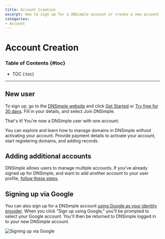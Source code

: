 ```yaml
---
title: Account Creation
excerpt: How to sign up for a DNSimple account or create a new account for an existing DNSimple user.
categories:
- Account
---
```


# Account Creation

### Table of Contents {#toc}

* TOC
{:toc}

---

## New user

To sign up, go to the [DNSimple website](https://dnsimple.com) and click <label>[Get Started](https://dnsimple.com/signup)</label> or <label>[Try free for 30 days](https://dnsimple.com/signup)</label>. Fill in your details, and select <label>Join DNSimple</label>.

That's it! You're now a DNSimple user with one account.

You can explore and learn how to manage domains in DNSimple without activating your account.
Provide payment details to activate your account, start registering domains, and adding records.

## Adding additional accounts

DNSimple allows users to manage multiple accounts. If you've already signed up for DNSimple, and want to add another account to your user profile, [follow these steps](/articles/account-multi/#creating).

## Signing up via Google

You can also sign up for a DNSimple account [using Google as your identity provider](/articles/google-identity-provider). When you click "Sign up using Google," you'll be prompted to select your Google account. You'll then be returned to DNSimple logged in to your new DNSimple account.

![Signing up via Google](/files/google-sso-social-signup.png)
